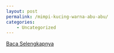 ```yaml
---
layout: post
permalink: /mimpi-kucing-warna-abu-abu/
categories:
    - Uncategorized
---
```


[Baca Selengkapnya](/10)
